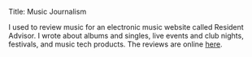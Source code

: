 Title: Music Journalism

I used to review music for an electronic music website called Resident Advisor.
I wrote about albums and singles, live events and club nights, festivals,
and music tech products. The reviews are online [here](https://www.residentadvisor.net/profile/danielpetry).
